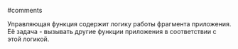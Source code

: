 #comments 

Управляющая функция содержит логику работы фрагмента приложения. Её задача  - вызывать другие функции приложения в соответствии с этой логикой. 